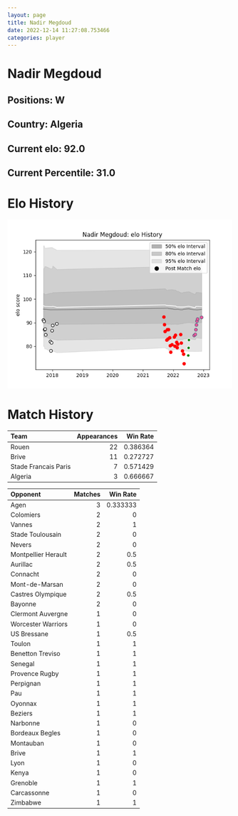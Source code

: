 ```yaml
---  
layout: page  
title: Nadir Megdoud  
date: 2022-12-14 11:27:08.753466  
categories: player  
---
```

# Nadir Megdoud

## Positions: W

## Country: Algeria

## Current elo: 92.0

## Current Percentile: 31.0

# Elo History


![elo history](history_NadirMegdoud.png)
# Match History


| Team                 |   Appearances |   Win Rate |
|:---------------------|--------------:|-----------:|
| Rouen                |            22 |   0.386364 |
| Brive                |            11 |   0.272727 |
| Stade Francais Paris |             7 |   0.571429 |
| Algeria              |             3 |   0.666667 |

| Opponent            |   Matches |   Win Rate |
|:--------------------|----------:|-----------:|
| Agen                |         3 |   0.333333 |
| Colomiers           |         2 |   0        |
| Vannes              |         2 |   1        |
| Stade Toulousain    |         2 |   0        |
| Nevers              |         2 |   0        |
| Montpellier Herault |         2 |   0.5      |
| Aurillac            |         2 |   0.5      |
| Connacht            |         2 |   0        |
| Mont-de-Marsan      |         2 |   0        |
| Castres Olympique   |         2 |   0.5      |
| Bayonne             |         2 |   0        |
| Clermont Auvergne   |         1 |   0        |
| Worcester Warriors  |         1 |   0        |
| US Bressane         |         1 |   0.5      |
| Toulon              |         1 |   1        |
| Benetton Treviso    |         1 |   1        |
| Senegal             |         1 |   1        |
| Provence Rugby      |         1 |   1        |
| Perpignan           |         1 |   1        |
| Pau                 |         1 |   1        |
| Oyonnax             |         1 |   1        |
| Beziers             |         1 |   1        |
| Narbonne            |         1 |   0        |
| Bordeaux Begles     |         1 |   0        |
| Montauban           |         1 |   0        |
| Brive               |         1 |   1        |
| Lyon                |         1 |   0        |
| Kenya               |         1 |   0        |
| Grenoble            |         1 |   1        |
| Carcassonne         |         1 |   0        |
| Zimbabwe            |         1 |   1        |